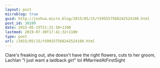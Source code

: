 ```yaml
---
layout: post
microblog: true
guid: http://joshua.micro.blog/2015/05/15/t599157568242524160.html
post_id: 38109
date: 2015-05-15T21:21:10+1100
lastmod: 2019-07-30T17:41:32+1100
type: post
url: /2015/05/15/t599157568242524160.html
---
```

Clare's freaking out, she doesn't have the right flowers, cuts to her groom, Lachlan "I just want a laidback girl" lol #MarriedAtFirstSight
